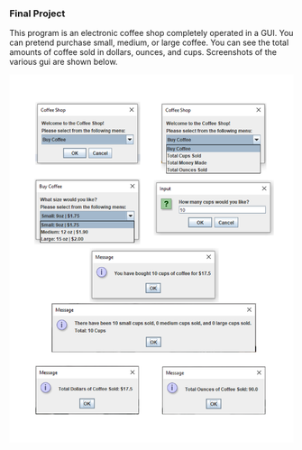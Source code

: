 ### Final Project
This program is an electronic coffee shop completely operated in a GUI. You can pretend purchase small, medium, or large coffee. 
You can see the total amounts of coffee sold in dollars, ounces, and cups.
Screenshots of the various gui are shown below.

![show gui](show-gui.png) <br>
